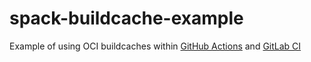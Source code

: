 # spack-buildcache-example

Example of using OCI buildcaches within [GitHub Actions](https://github.com/berquist/spack-buildcache-example) and [GitLab CI](https://gitlab.com/berquist/spack-buildcache-example)
